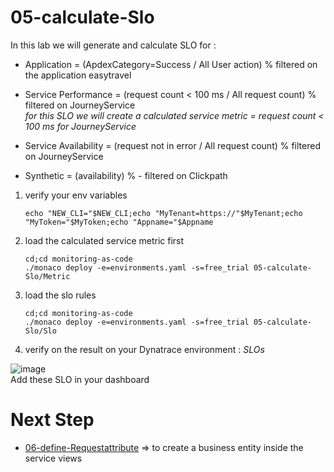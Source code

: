 # 05-calculate-Slo  

In this lab we will generate and calculate SLO for :  
- Application = (ApdexCategory=Success / All User action) % filtered on  the application easytravel  
- Service Performance = (request count < 100 ms  / All request count) % filtered on JourneyService  
	*for this SLO we will create a calculated service metric = request count < 100 ms for JourneyService*
	
- Service Availability = (request not in error  / All request count) % filtered on JourneyService  
- Synthetic = (availability) % - filtered on Clickpath

       
1) verify your env variables 

       echo "NEW_CLI="$NEW_CLI;echo "MyTenant=https://"$MyTenant;echo "MyToken="$MyToken;echo "Appname="$Appname

2) load the calculated service metric first   

       cd;cd monitoring-as-code
       ./monaco deploy -e=environments.yaml -s=free_trial 05-calculate-Slo/Metric
 
3) load the slo rules   

       cd;cd monitoring-as-code
       ./monaco deploy -e=environments.yaml -s=free_trial 05-calculate-Slo/Slo
 
 4) verify on the result on your Dynatrace environment : _SLOs_

![image](https://user-images.githubusercontent.com/40337213/115956048-f4c0fe00-a4fa-11eb-97c1-95e1e2aed067.png)  
Add these SLO in your dashboard  

# Next Step
- [06-define-Requestattribute](https://github.com/JLLormeau/monitoring-as-code/tree/main/06-define-Requestattribute) => to create a business entity inside the service views
